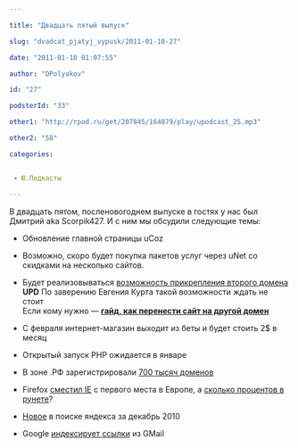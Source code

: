```yaml
---

title: "Двадцать пятый выпуск"

slug: "dvadcat_pjatyj_vypusk/2011-01-10-27"

date: "2011-01-10 01:07:55"

author: "DPolyakov"

id: "27"

podsterId: "33"

other1: "http://rpod.ru/get/207845/164879/play/upodcast_25.mp3"

other2: "58"

categories:


 - Ю.Подкасты

---
```

В двадцать пятом, посленовогоднем выпуске в гостях у нас был Дмитрий aka Scorpik427. И с ним мы обсудили следующие темы:

*   Обновление главной страницы uCoz
*   Возможно, скоро будет покупка пакетов услуг через uNet со скидками на несколько сайтов.
*   Будет реализовываться [возможность прикрепления второго домена](http://forum.ucoz.ru/forum/33-35615-654134-16-1289580471 "http://forum.ucoz.ru/forum/33-35615-654134-16-1289580471")  
    **UPD** По заверению Евгения Курта такой возможности ждать не стоит  
    Если кому нужно — [**гайд, как перенести сайт на другой домен**](http://bit.ly/sitetransfer)
*   С февраля интернет-магазин выходит из беты и будет стоить 2$ в месяц
*   Открытый запуск PHP ожидается в январе

*   В зоне .РФ зарегистрировали [700 тысяч доменов](http://lenta.ru/news/2010/12/31/domrf/ "http://lenta.ru/news/2010/12/31/domrf/")
*   Firefox [сместил IE](http://habrahabr.ru/blogs/browsers/111185/ "http://habrahabr.ru/blogs/browsers/111185/") с первого места в Европе, а [сколько процентов в рунете](http://www.liveinternet.ru/stat/ru/browsers.html?date=2010-12-31;period=month "http://www.liveinternet.ru/stat/ru/browsers.html?date=2010-12-31;period=month")?
*   [Новое](http://webmaster.ya.ru/replies.xml?item_no=9670 "http://webmaster.ya.ru/replies.xml?item_no=9670") в поиске яндекса за декабрь 2010
*   Google [индексирует ссылки](http://roem.ru/2010/12/24/addednews17879/ "http://roem.ru/2010/12/24/addednews17879/") из GMail